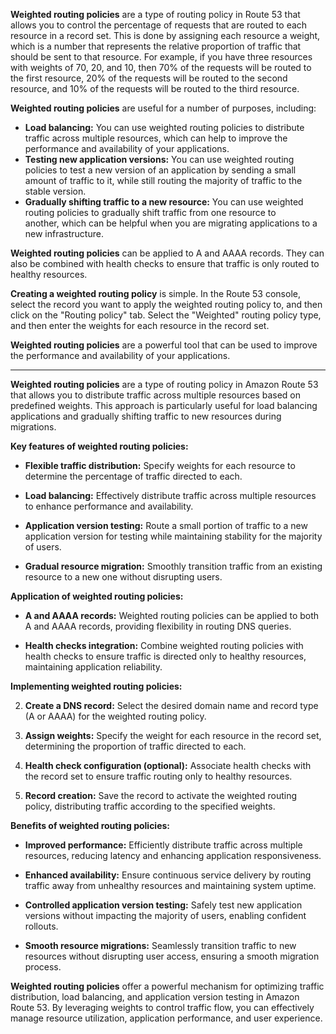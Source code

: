 
**Weighted routing policies** are a type of routing policy in Route 53 that allows you to control the percentage of requests that are routed to each resource in a record set. This is done by assigning each resource a weight, which is a number that represents the relative proportion of traffic that should be sent to that resource. For example, if you have three resources with weights of 70, 20, and 10, then 70% of the requests will be routed to the first resource, 20% of the requests will be routed to the second resource, and 10% of the requests will be routed to the third resource.

**Weighted routing policies** are useful for a number of purposes, including:

- **Load balancing:** You can use weighted routing policies to distribute traffic across multiple resources, which can help to improve the performance and availability of your applications.
- **Testing new application versions:** You can use weighted routing policies to test a new version of an application by sending a small amount of traffic to it, while still routing the majority of traffic to the stable version.
- **Gradually shifting traffic to a new resource:** You can use weighted routing policies to gradually shift traffic from one resource to another, which can be helpful when you are migrating applications to a new infrastructure.

**Weighted routing policies** can be applied to A and AAAA records. They can also be combined with health checks to ensure that traffic is only routed to healthy resources.

**Creating a weighted routing policy** is simple. In the Route 53 console, select the record you want to apply the weighted routing policy to, and then click on the "Routing policy" tab. Select the "Weighted" routing policy type, and then enter the weights for each resource in the record set.

**Weighted routing policies** are a powerful tool that can be used to improve the performance and availability of your applications.

-------------
**Weighted routing policies** are a type of routing policy in Amazon Route 53 that allows you to distribute traffic across multiple resources based on predefined weights. This approach is particularly useful for load balancing applications and gradually shifting traffic to new resources during migrations.

**Key features of weighted routing policies:**

- **Flexible traffic distribution:** Specify weights for each resource to determine the percentage of traffic directed to each.
    
- **Load balancing:** Effectively distribute traffic across multiple resources to enhance performance and availability.
    
- **Application version testing:** Route a small portion of traffic to a new application version for testing while maintaining stability for the majority of users.
    
- **Gradual resource migration:** Smoothly transition traffic from an existing resource to a new one without disrupting users.
    

**Application of weighted routing policies:**

- **A and AAAA records:** Weighted routing policies can be applied to both A and AAAA records, providing flexibility in routing DNS queries.
    
- **Health checks integration:** Combine weighted routing policies with health checks to ensure traffic is directed only to healthy resources, maintaining application reliability.
    

**Implementing weighted routing policies:**

2. **Create a DNS record:** Select the desired domain name and record type (A or AAAA) for the weighted routing policy.
    
4. **Assign weights:** Specify the weight for each resource in the record set, determining the proportion of traffic directed to each.
    
6. **Health check configuration (optional):** Associate health checks with the record set to ensure traffic routing only to healthy resources.
    
8. **Record creation:** Save the record to activate the weighted routing policy, distributing traffic according to the specified weights.
    

**Benefits of weighted routing policies:**

- **Improved performance:** Efficiently distribute traffic across multiple resources, reducing latency and enhancing application responsiveness.
    
- **Enhanced availability:** Ensure continuous service delivery by routing traffic away from unhealthy resources and maintaining system uptime.
    
- **Controlled application version testing:** Safely test new application versions without impacting the majority of users, enabling confident rollouts.
    
- **Smooth resource migrations:** Seamlessly transition traffic to new resources without disrupting user access, ensuring a smooth migration process.
    

**Weighted routing policies** offer a powerful mechanism for optimizing traffic distribution, load balancing, and application version testing in Amazon Route 53. By leveraging weights to control traffic flow, you can effectively manage resource utilization, application performance, and user experience.
